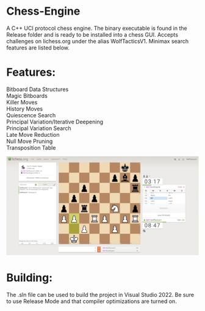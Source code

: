 # Chess-Engine
A C++ UCI protocol chess engine. The binary executable is found in the Release folder and is ready to be installed into a chess GUI. Accepts challenges on lichess.org under the alias WolfTacticsV1. Minimax search features are listed below.


# Features:
Bitboard Data Structures \
Magic Bitboards \
Killer Moves \
History Moves \
Quiescence Search \
Principal Variation/Iterative Deepening \
Principal Variation Search \
Late Move Reduction \
Null Move Pruning \
Transposition Table

![screenshot](screenshot/example_chess_game.png)

# Building:
The .sln file can be used to build the project in Visual Studio 2022. Be sure to use Release Mode and that compiler optimizations are turned on.
